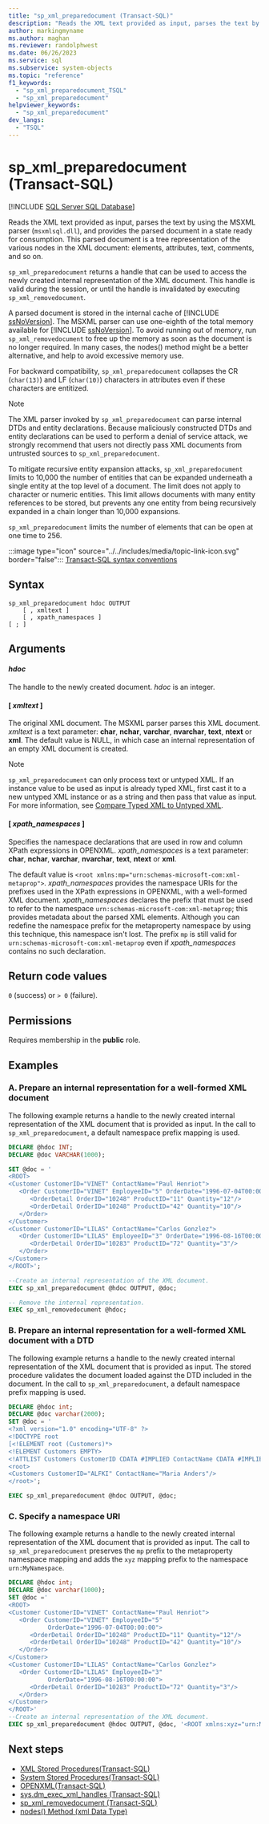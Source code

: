 ```yaml
---
title: "sp_xml_preparedocument (Transact-SQL)"
description: "Reads the XML text provided as input, parses the text by using the MSXML parser, and provides the parsed document."
author: markingmyname
ms.author: maghan
ms.reviewer: randolphwest
ms.date: 06/26/2023
ms.service: sql
ms.subservice: system-objects
ms.topic: "reference"
f1_keywords:
  - "sp_xml_preparedocument_TSQL"
  - "sp_xml_preparedocument"
helpviewer_keywords:
  - "sp_xml_preparedocument"
dev_langs:
  - "TSQL"
---
```

# sp_xml_preparedocument (Transact-SQL)

[!INCLUDE [SQL Server SQL Database](../../includes/applies-to-version/sql-asdb.md)]

Reads the XML text provided as input, parses the text by using the MSXML parser (`msxmlsql.dll`), and provides the parsed document in a state ready for consumption. This parsed document is a tree representation of the various nodes in the XML document: elements, attributes, text, comments, and so on.

`sp_xml_preparedocument` returns a handle that can be used to access the newly created internal representation of the XML document. This handle is valid during the session, or until the handle is invalidated by executing `sp_xml_removedocument`.

A parsed document is stored in the internal cache of [!INCLUDE [ssNoVersion](../../includes/ssnoversion-md.md)]. The MSXML parser can use one-eighth of the total memory available for [!INCLUDE [ssNoVersion](../../includes/ssnoversion-md.md)]. To avoid running out of memory, run `sp_xml_removedocument` to free up the memory as soon as the document is no longer required. In many cases, the nodes() method might be a better alternative, and help to avoid excessive memory use.

For backward compatibility, `sp_xml_preparedocument` collapses the CR (`char(13)`) and LF (`char(10)`) characters in attributes even if these characters are entitized.

> [!NOTE]  
> The XML parser invoked by `sp_xml_preparedocument` can parse internal DTDs and entity declarations. Because maliciously constructed DTDs and entity declarations can be used to perform a denial of service attack, we strongly recommend that users not directly pass XML documents from untrusted sources to `sp_xml_preparedocument`.  
>  
> To mitigate recursive entity expansion attacks, `sp_xml_preparedocument` limits to 10,000 the number of entities that can be expanded underneath a single entity at the top level of a document. The limit does not apply to character or numeric entities. This limit allows documents with many entity references to be stored, but prevents any one entity from being recursively expanded in a chain longer than 10,000 expansions.

`sp_xml_preparedocument` limits the number of elements that can be open at one time to 256.

:::image type="icon" source="../../includes/media/topic-link-icon.svg" border="false"::: [Transact-SQL syntax conventions](../../t-sql/language-elements/transact-sql-syntax-conventions-transact-sql.md)

## Syntax

```syntaxsql
sp_xml_preparedocument hdoc OUTPUT
    [ , xmltext ]
    [ , xpath_namespaces ]
[ ; ]
```

## Arguments

#### *hdoc*

The handle to the newly created document. *hdoc* is an integer.

#### [ *xmltext* ]

The original XML document. The MSXML parser parses this XML document. *xmltext* is a text parameter: **char**, **nchar**, **varchar**, **nvarchar**, **text**, **ntext** or **xml**. The default value is NULL, in which case an internal representation of an empty XML document is created.

> [!NOTE]  
> `sp_xml_preparedocument` can only process text or untyped XML. If an instance value to be used as input is already typed XML, first cast it to a new untyped XML instance or as a string and then pass that value as input. For more information, see [Compare Typed XML to Untyped XML](../xml/compare-typed-xml-to-untyped-xml.md).

#### [ *xpath_namespaces* ]

Specifies the namespace declarations that are used in row and column XPath expressions in OPENXML. *xpath_namespaces* is a text parameter: **char**, **nchar**, **varchar**, **nvarchar**, **text**, **ntext** or **xml**.

The default value is `<root xmlns:mp="urn:schemas-microsoft-com:xml-metaprop">`. *xpath_namespaces* provides the namespace URIs for the prefixes used in the XPath expressions in OPENXML, with a well-formed XML document. *xpath_namespaces* declares the prefix that must be used to refer to the namespace `urn:schemas-microsoft-com:xml-metaprop`; this provides metadata about the parsed XML elements. Although you can redefine the namespace prefix for the metaproperty namespace by using this technique, this namespace isn't lost. The prefix `mp` is still valid for `urn:schemas-microsoft-com:xml-metaprop` even if *xpath_namespaces* contains no such declaration.

## Return code values

`0` (success) or `> 0` (failure).

## Permissions

Requires membership in the **public** role.

## Examples

### A. Prepare an internal representation for a well-formed XML document

The following example returns a handle to the newly created internal representation of the XML document that is provided as input. In the call to `sp_xml_preparedocument`, a default namespace prefix mapping is used.

```sql
DECLARE @hdoc INT;
DECLARE @doc VARCHAR(1000);

SET @doc = '
<ROOT>
<Customer CustomerID="VINET" ContactName="Paul Henriot">
   <Order CustomerID="VINET" EmployeeID="5" OrderDate="1996-07-04T00:00:00">
      <OrderDetail OrderID="10248" ProductID="11" Quantity="12"/>
      <OrderDetail OrderID="10248" ProductID="42" Quantity="10"/>
   </Order>
</Customer>
<Customer CustomerID="LILAS" ContactName="Carlos Gonzlez">
   <Order CustomerID="LILAS" EmployeeID="3" OrderDate="1996-08-16T00:00:00">
      <OrderDetail OrderID="10283" ProductID="72" Quantity="3"/>
   </Order>
</Customer>
</ROOT>';

--Create an internal representation of the XML document.
EXEC sp_xml_preparedocument @hdoc OUTPUT, @doc;

-- Remove the internal representation.
EXEC sp_xml_removedocument @hdoc;
```

### B. Prepare an internal representation for a well-formed XML document with a DTD

The following example returns a handle to the newly created internal representation of the XML document that is provided as input. The stored procedure validates the document loaded against the DTD included in the document. In the call to `sp_xml_preparedocument`, a default namespace prefix mapping is used.

```sql
DECLARE @hdoc int;
DECLARE @doc varchar(2000);
SET @doc = '
<?xml version="1.0" encoding="UTF-8" ?>
<!DOCTYPE root
[<!ELEMENT root (Customers)*>
<!ELEMENT Customers EMPTY>
<!ATTLIST Customers CustomerID CDATA #IMPLIED ContactName CDATA #IMPLIED>]>
<root>
<Customers CustomerID="ALFKI" ContactName="Maria Anders"/>
</root>';

EXEC sp_xml_preparedocument @hdoc OUTPUT, @doc;
```

### C. Specify a namespace URI

The following example returns a handle to the newly created internal representation of the XML document that is provided as input. The call to `sp_xml_preparedocument` preserves the `mp` prefix to the metaproperty namespace mapping and adds the `xyz` mapping prefix to the namespace `urn:MyNamespace`.

```sql
DECLARE @hdoc int;
DECLARE @doc varchar(1000);
SET @doc ='
<ROOT>
<Customer CustomerID="VINET" ContactName="Paul Henriot">
   <Order CustomerID="VINET" EmployeeID="5"
           OrderDate="1996-07-04T00:00:00">
      <OrderDetail OrderID="10248" ProductID="11" Quantity="12"/>
      <OrderDetail OrderID="10248" ProductID="42" Quantity="10"/>
   </Order>
</Customer>
<Customer CustomerID="LILAS" ContactName="Carlos Gonzlez">
   <Order CustomerID="LILAS" EmployeeID="3"
           OrderDate="1996-08-16T00:00:00">
      <OrderDetail OrderID="10283" ProductID="72" Quantity="3"/>
   </Order>
</Customer>
</ROOT>'
--Create an internal representation of the XML document.
EXEC sp_xml_preparedocument @hdoc OUTPUT, @doc, '<ROOT xmlns:xyz="urn:MyNamespace"/>';
```

## Next steps

- [XML Stored Procedures(Transact-SQL)](xml-stored-procedures-transact-sql.md)
- [System Stored Procedures(Transact-SQL)](system-stored-procedures-transact-sql.md)
- [OPENXML(Transact-SQL)](../../t-sql/functions/openxml-transact-sql.md)
- [sys.dm_exec_xml_handles (Transact-SQL)](../system-dynamic-management-views/sys-dm-exec-xml-handles-transact-sql.md)
- [sp_xml_removedocument (Transact-SQL)](sp-xml-removedocument-transact-sql.md)
- [nodes() Method (xml Data Type)](../../t-sql/xml/nodes-method-xml-data-type.md)
